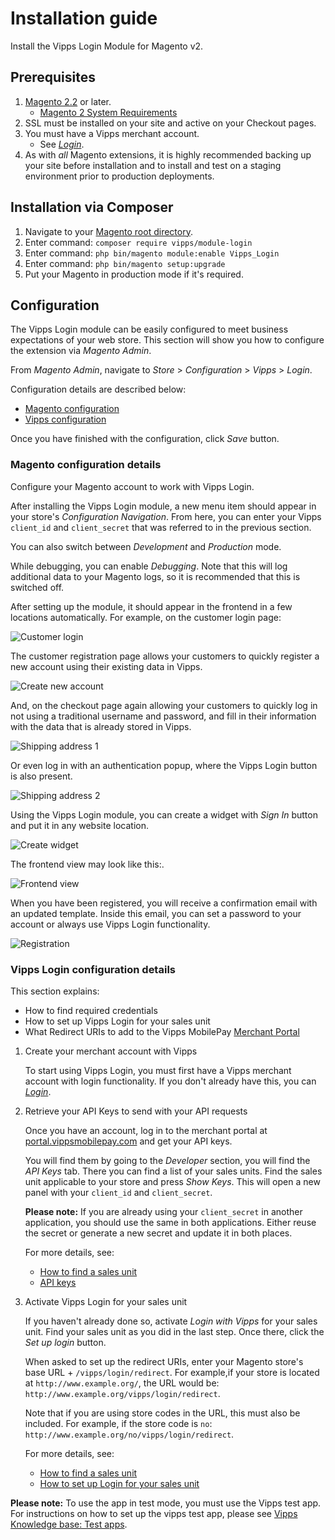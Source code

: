 <!-- START_METADATA
---
title: Login for Magento Plugin installation guide
sidebar_label: Installation guide
sidebar_position: 20
pagination_next: null
pagination_prev: null
---
END_METADATA -->

# Installation guide

Install the Vipps Login Module for Magento v2.

## Prerequisites

1. [Magento 2.2](https://devdocs.magento.com/guides/v2.2/release-notes/bk-release-notes.html) or later.
    * [Magento 2 System Requirements](http://devdocs.magento.com/magento-system-requirements.html)
1. SSL must be installed on your site and active on your Checkout pages.
1. You must have a Vipps merchant account.
    * See [*Login*](https://vippsmobilepay.com/online/login).
1. As with *all* Magento extensions, it is highly recommended backing up your site before installation and to install and test on a staging environment prior to production deployments.

## Installation via Composer

1. Navigate to your [Magento root directory](https://devdocs.magento.com/guides/v2.2/extension-dev-guide/build/module-file-structure.html).
1. Enter command: `composer require vipps/module-login`
1. Enter command: `php bin/magento module:enable Vipps_Login`
1. Enter command: `php bin/magento setup:upgrade`
1. Put your Magento in production mode if it's required.

## Configuration

The Vipps Login module can be easily configured to meet business expectations of your web store. This section will show you how to configure the extension via *Magento Admin*.

From *Magento Admin*, navigate to *Store* > *Configuration* > *Vipps* > *Login*.

Configuration details are described below:

* [Magento configuration](#magento-configuration-details)
* [Vipps configuration](#vipps-login-configuration-details)

Once you have finished with the configuration, click *Save* button.

### Magento configuration details

Configure your Magento account to work with Vipps Login.

After installing the Vipps Login module, a new menu item should appear in your
store's *Configuration Navigation*.
From here, you can enter your Vipps `client_id` and `client_secret` that was referred to
in the previous section.

You can also switch between *Development* and *Production* mode.

While debugging, you can enable *Debugging*. Note that this will log additional
data to your Magento logs, so it is recommended that this is switched off.

After setting up the module, it should appear in the frontend in a few locations
automatically. For example, on the customer login page:

![Customer login](./docs/images/3customer-login.jpg)

The customer registration page allows your customers to quickly register a
new account using their existing data in Vipps.

![Create new account](./docs/images/4create-new-account.jpg)

And, on the checkout page again allowing your customers to quickly log in not using
a traditional username and password, and fill in their information with the data that is already
stored in Vipps.

![Shipping address 1](./docs/images/5shipping-address.jpg)

Or even log in with an authentication popup, where the Vipps Login button is also present.

![Shipping address 2](./docs/images/6shipping-address.jpg)

Using the Vipps Login module, you can create a widget with *Sign In* button and put it in any
website location.

![Create widget](./docs/images/7create-widget.jpg)

The frontend view may look like this:.

![Frontend view](./docs/images/8frontend-view.jpg)

When you have been registered, you will receive a confirmation email with
an updated template. Inside this email, you can set a password to your account or always
use Vipps Login functionality.

![Registration](./docs/images/9register.jpg)

### Vipps Login configuration details

This section explains:

* How to find required credentials
* How to set up Vipps Login for your sales unit
* What Redirect URIs to add to the Vipps MobilePay [Merchant Portal](https://portal.vippsmobilepay.com)

1. Create your merchant account with Vipps

    To start using Vipps Login, you must first have a Vipps merchant account with login
    functionality. If you don't already have this, you can
    [*Login*](https://vippsmobilepay.com/online/login).

2. Retrieve your API Keys to send with your API requests

    Once you have an account, log in to the merchant portal at [portal.vippsmobilepay.com](https://portal.vippsmobilepay.com) and get your API keys​.

    You will find them by going to the *Developer* section, you will find the *API Keys* tab.
    There you can find a list of your sales units. Find the sales unit applicable to your store and press
    *Show Keys*. This will open a new panel with your `client_id` and `client_secret`.

    **Please note:** If you are already using your `client_secret` in another application, you should use the same in both applications.
    Either reuse the secret or generate a new secret and update it in both places.

    For more details, see:

    * [How to find a sales unit](https://developer.vippsmobilepay.com/docs/developer-resources/portal/)
    * [API keys](https://developer.vippsmobilepay.com/docs/knowledge-base/api-keys/)

3. Activate Vipps Login for your sales unit

    If you haven't already done so, activate *Login with Vipps* for your sales unit.
    Find your sales unit as you did in the last step.
    Once there, click the *Set up login* button.

    When asked to set up the redirect URIs, enter your Magento store's base URL +
    `/vipps/login/redirect`. For example,if your store is located at `​http://www.example.org/`,​ the URL would be: `http://www.example.org/vipps/login/redirect`.

    Note that if you are using store codes in the URL, this must also be included. For example, if the store code is `no`: `http://www.example.org/no/vipps/login/redirect`.

    For more details, see:

    * [How to find a sales unit](https://developer.vippsmobilepay.com/docs/developer-resources/portal/)
    * [How to set up Login for your sales unit](https://developer.vippsmobilepay.com/docs/developer-resources/portal/#how-to-set-up-login-for-your-sales-unit)

**Please note:** To use the app in test mode, you must use the Vipps test app. For instructions on how to set up the vipps test app, please see
[Vipps Knowledge base: Test apps](https://developer.vippsmobilepay.com/docs/test-environment/#test-apps).
